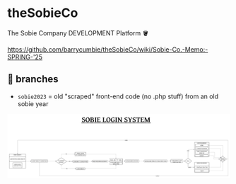 # theSobieCo
The Sobie Company DEVELOPMENT Platform 🪣


https://github.com/barrycumbie/theSobieCo/wiki/Sobie-Co.-Memo:-SPRING-'25

## 🐝 branches 

- `sobie2023` = old "scraped" front-end code (no .php stuff) from an old sobie year

![Flowchart](/assets/SOBIE.jpeg)
